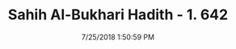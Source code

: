 ---
title        : "Sahih Al-Bukhari Hadith - 1. 642"
date         : 7/25/2018 1:50:59 PM
draft        : false
type         : "hadith"
layout       : "hadith"
BookCode     : "SHB"
VolumeNumber : "1"
HadithNumber : "642"
categories  :  ["Adhan-If meal is ready after the Iqama is pronounced"]
tags  :  ["Nafi"]
---
